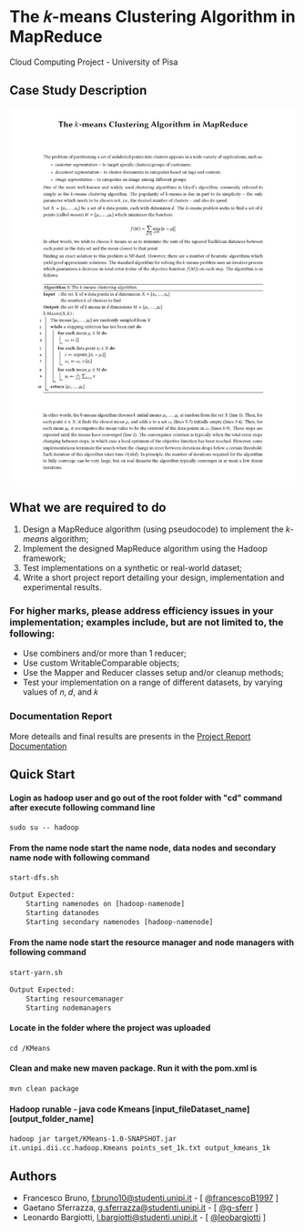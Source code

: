 
# The 𝑘-means Clustering Algorithm in MapReduce

Cloud Computing Project - University of Pisa

## Case Study Description

![Image of Description](folder_utils/images/case_study_description.png)

## What we are required to do

1. Design a MapReduce algorithm (using pseudocode) to implement the _k-means_ algorithm;
2. Implement the designed MapReduce algorithm using the Hadoop framework;
3. Test implementations on a synthetic or real-world dataset;
4. Write a short project report detailing your design, implementation and experimental results.

### For higher marks, please address efficiency issues in your implementation; examples include, but are not limited to, the following:

- Use combiners and/or more than 1 reducer;
- Use custom WritableComparable objects;
- Use the Mapper and Reducer classes setup and/or cleanup methods;
- Test your implementation on a range of different datasets, by varying values of 𝑛, 𝑑, and 𝑘

### Documentation Report

More deteails and final results are presents in the [Project Report Documentation](folder_utils/doc/Project_Report.txt)

## Quick Start

#### Login as hadoop user and go out of the root folder with "cd" command after execute following command line

```shell
sudo su -- hadoop
```

#### From the name node start the name node, data nodes and secondary name node with following command

```shell
start-dfs.sh
```
```
Output Expected:
    Starting namenodes on [hadoop-namenode]
    Starting datanodes
    Starting secondary namenodes [hadoop-namenode]
```

#### From the name node start the resource manager and node managers with following command

```shell
start-yarn.sh
```
```
Output Expected:
    Starting resourcemanager
    Starting nodemanagers
```

#### Locate in the folder where the project was uploaded

```shell
cd /KMeans
```

#### Clean and make new maven package. Run it with the pom.xml is

```shell
mvn clean package
```

#### Hadoop runable - java code Kmeans [input_fileDataset_name] [output_folder_name]

```shell
hadoop jar target/KMeans-1.0-SNAPSHOT.jar it.unipi.dii.cc.hadoop.Kmeans points_set_1k.txt output_kmeans_1k
```

## Authors

* Francesco Bruno, f.bruno10@studenti.unipi.it - [ [@francescoB1997](https://github.com/francescoB1997) ]
* Gaetano Sferrazza, g.sferrazza@studenti.unipi.it - [ [@g-sferr](https://github.com/g-sferr) ]
* Leonardo Bargiotti, l.bargiotti@studenti.unipi.it - [ [@leobargiotti](https://github.com/leobargiotti) ]
